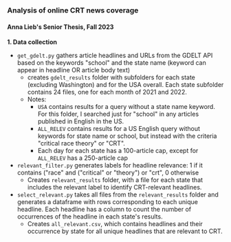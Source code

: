 ### Analysis of online CRT news coverage
#### Anna Lieb's Senior Thesis, Fall 2023

**1. Data collection**

* `get_gdelt.py` gathers article headlines and URLs from the GDELT API based on the keywords "school" and the state name (keyword can appear in headline OR article body text) 
	* creates `gdelt_results` folder with subfolders for each state (excluding Washington) and for the USA overall. Each state subfolder contains 24 files, one for each month of 2021 and 2022. 
	* Notes: 
		* `USA` contains results for a query without a state name keyword. For this folder, I searched just for "school" in any articles published in English in the US. 
		* `ALL_RELEV` contains results for a US English query without keywords for state name or school, but instead with the  criteria "critical race theory" or "CRT". 
		* Each day for each state has a 100-article cap, except for `ALL_RELEV` has a 250-article cap
* `relevant_filter.py` generates labels for headline relevance: 1 if it contains ("race" and ("critical" or "theory") or "crt", 0 otherwise
	* Creates `relevant_results` folder, with a file for each state that includes the relevant label to identify CRT-relevant headlines. 
* `select_relevant.py` takes all files from the `relevant_results` folder and generates a dataframe with rows corresponding to each unique headline. Each headline has a column to count the number of occurrences of the headline in each state's results. 
	* Creates `all_relevant.csv`, which contains headlines and their occurrence by state for all unique headlines that are relevant to CRT. 